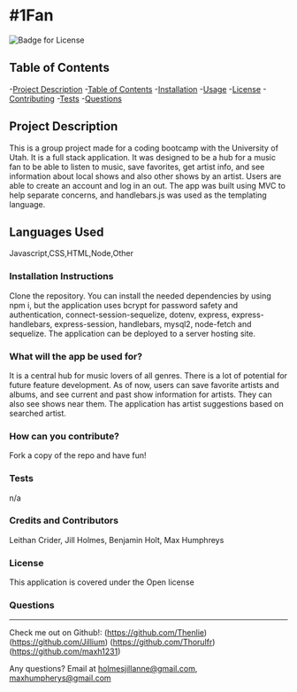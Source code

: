 # #1Fan

  ![Badge for License](https://img.shields.io/badge/license-Open-informational)
  
  ## Table of Contents
  -[Project Description](#projectDescription)
  -[Table of Contents](#tableofContents)
  -[Installation](#installation)
  -[Usage](#usage)
  -[License](#license)
  -[Contributing](#contributing)
  -[Tests](#tests)
  -[Questions](#questions)


  ## Project Description 
  This is a group project made for a coding bootcamp with the University of Utah. It is a full stack application. It was designed to be a hub for a music fan to be able to listen to music, save favorites, get artist info, and see information about local shows and also other shows by an artist. Users are able to create an account and log in an out. The app was built using MVC to help separate concerns, and handlebars.js was used as the templating language. 

  
  
  
  ## Languages Used 
  Javascript,CSS,HTML,Node,Other

  ### Installation Instructions
  Clone the repository. You can install the needed dependencies by using npm i, but the application uses bcrypt for password safety and authentication, connect-session-sequelize, dotenv, express, express-handlebars, express-session, handlebars, mysql2, node-fetch and sequelize. The application can be deployed to a server hosting site. 

  ### What will the app be used for? 
  It is a central hub for music lovers of all genres. There is a lot of potential for future feature development. As of now, users can save favorite artists and albums, and see current and past show information for artists. They can also see shows near them. The application has artist suggestions based on searched artist. 

  ### How can you contribute?
  Fork a copy of the repo and have fun!

  ### Tests 
  n/a

  ### Credits and Contributors 
  Leithan Crider, Jill Holmes, Benjamin Holt, Max Humphreys

  ### License
  This application is covered under the Open license
  

  ### Questions
  -------------------------------------------------------------------------------------------------------
  
  Check me out on Github!: (https://github.com/Thenlie) (https://github.com/Jillium) (https://github.com/Thorulfr) (https://github.com/maxh1231)
  
  Any questions? Email at holmesjillanne@gmail.com, maxhumpherys@gmail.com